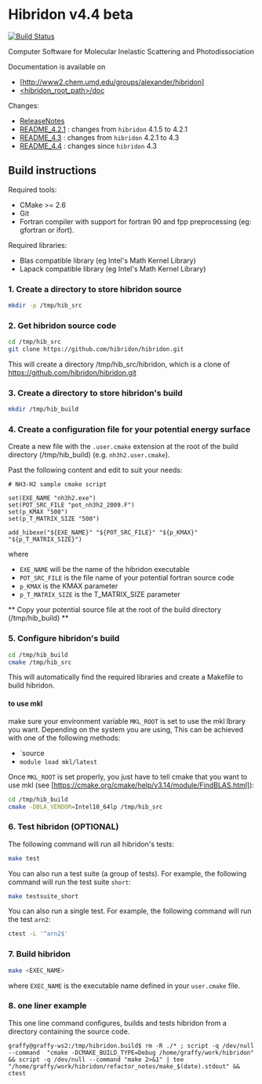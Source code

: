 # Hibridon v4.4 beta

[![Build Status](https://jenkins.ipr.univ-rennes1.fr/buildStatus/icon?job=hibridon-build)](https://jenkins.ipr.univ-rennes1.fr/job/hibridon-build/)

Computer Software for
Molecular Inelastic Scattering and Photodissociation

Documentation is available on
- [http://www2.chem.umd.edu/groups/alexander/hibridon]
- [<hibridon_root_path>/doc](doc)

Changes:
- [ReleaseNotes](ReleaseNotes)
- [README_4.2.1](README_4.2.1) : changes from `hibridon` 4.1.5 to 4.2.1
- [README_4.3](README_4.3) : changes from `hibridon` 4.2.1 to 4.3 
- [README_4.4](README_4.4) : changes since `hibridon` 4.3

## Build instructions

Required tools:
* CMake >= 2.6
* Git
* Fortran compiler with support for fortran 90 and fpp preprocessing (eg: gfortran or ifort).

Required libraries:

* Blas compatible library (eg Intel's Math Kernel Library)
* Lapack compatible library (eg Intel's Math Kernel Library)

### 1. Create a directory to store hibridon source

```bash
mkdir -p /tmp/hib_src
```
### 2. Get hibridon source code

```bash
cd /tmp/hib_src
git clone https://github.com/hibridon/hibridon.git
```
This will create a directory /tmp/hib_src/hibridon, which is a clone of https://github.com/hibridon/hibridon.git 
### 3. Create a directory to store hibridon's build

```bash
mkdir /tmp/hib_build
```

### 4. Create a configuration file for your potential energy surface

Create a new file with the `.user.cmake` extension at the root of the build directory (/tmp/hib_build) (e.g. `nh3h2.user.cmake`).

Past the following content and edit to suit your needs:
```
# NH3-H2 sample cmake script

set(EXE_NAME "nh3h2.exe")
set(POT_SRC_FILE "pot_nh3h2_2009.F")
set(p_KMAX "500")
set(p_T_MATRIX_SIZE "500")

add_hibexe("${EXE_NAME}" "${POT_SRC_FILE}" "${p_KMAX}" "${p_T_MATRIX_SIZE}")
```
where 
* `EXE_NAME` will be the name of the hibridon executable
* `POT_SRC_FILE` is the file name of your potential fortran source code
* `p_KMAX` is the KMAX parameter
* `p_T_MATRIX_SIZE` is the T_MATRIX_SIZE parameter

** Copy your potential source file at the root of the build directory (/tmp/hib_build) **

### 5. Configure hibridon's build

```bash
cd /tmp/hib_build
cmake /tmp/hib_src
```
This will automatically find the required libraries and create a Makefile to build hibridon. 

#### to use mkl

make sure your environment variable `MKL_ROOT` is set to use the mkl lbrary you want. Depending on the system you are using, This can be achieved with one of the following methods:
- `source
- `module load mkl/latest`

Once `MKL_ROOT` is set properly, you just have to tell cmake that you want to use mkl (see [https://cmake.org/cmake/help/v3.14/module/FindBLAS.html]):

```bash
cd /tmp/hib_build
cmake -DBLA_VENDOR=Intel10_64lp /tmp/hib_src
```

### 6. Test hibridon (OPTIONAL)

The following command will run all hibridon's tests:

```bash
make test
```

You can also run a test suite (a group of tests). For example, the following command will run the test suite `short`:

```bash
make testsuite_short
```

You can also run a single test. For example, the following command will run the test `arn2`:

```bash
ctest -L '^arn2$'
```

### 7. Build hibridon

```bash
make <EXEC_NAME>
```
where `EXEC_NAME` is the executable name defined in your `user.cmake` file.

### 8. one liner example

This one line command configures, builds and tests hibridon from a directory containing the source code.

```
graffy@graffy-ws2:/tmp/hibridon.build$ rm -R ./* ; script -q /dev/null --command  "cmake -DCMAKE_BUILD_TYPE=Debug /home/graffy/work/hibridon" && script -q /dev/null --command "make 2>&1" | tee "/home/graffy/work/hibridon/refactor_notes/make_$(date).stdout" && ctest
```

